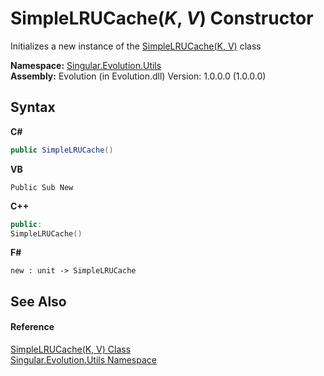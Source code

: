 # SimpleLRUCache(*K*, *V*) Constructor 
 

Initializes a new instance of the <a href="101cfad4-680d-980f-7849-bcd9c302d319">SimpleLRUCache(K, V)</a> class

**Namespace:**&nbsp;<a href="bb7b030e-87d6-8095-f2c6-b0b821b0d323">Singular.Evolution.Utils</a><br />**Assembly:**&nbsp;Evolution (in Evolution.dll) Version: 1.0.0.0 (1.0.0.0)

## Syntax

**C#**<br />
``` C#
public SimpleLRUCache()
```

**VB**<br />
``` VB
Public Sub New
```

**C++**<br />
``` C++
public:
SimpleLRUCache()
```

**F#**<br />
``` F#
new : unit -> SimpleLRUCache
```


## See Also


#### Reference
<a href="101cfad4-680d-980f-7849-bcd9c302d319">SimpleLRUCache(K, V) Class</a><br /><a href="bb7b030e-87d6-8095-f2c6-b0b821b0d323">Singular.Evolution.Utils Namespace</a><br />